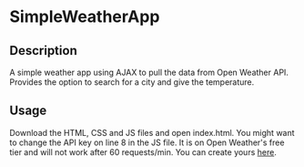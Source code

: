 # SimpleWeatherApp

## Description

A simple weather app using AJAX to pull the data from Open Weather API. Provides the option to search for a city and give the temperature.

## Usage

Download the HTML, CSS and JS files and open index.html. You might want to change the API key on line 8 in the JS file. It is on Open Weather's free tier 
and will not work after 60 requests/min. You can create yours [here](https://home.openweathermap.org/users/sign_up).
